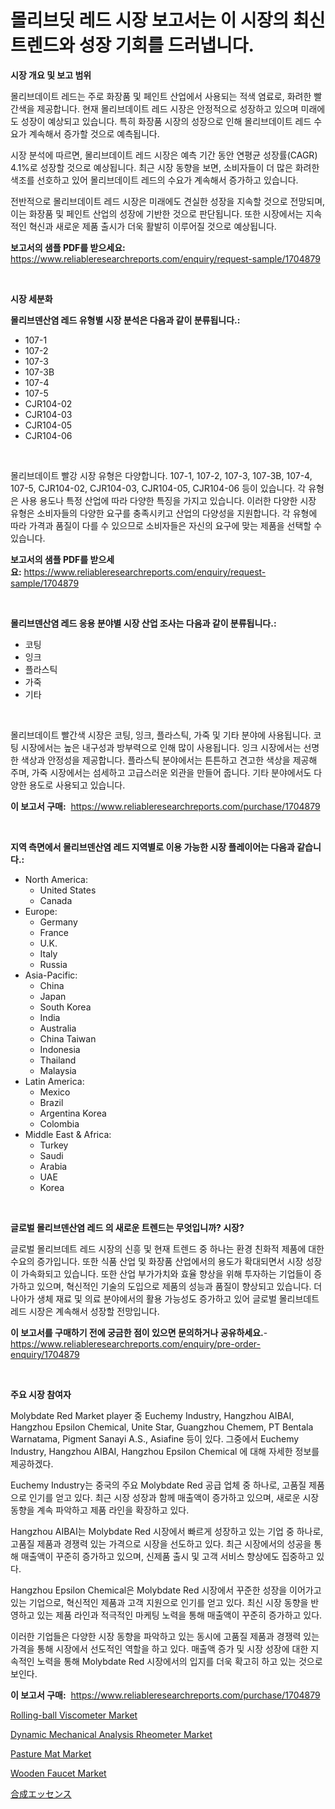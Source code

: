 <p><h1>몰리브딧 레드 시장 보고서는 이 시장의 최신 트렌드와 성장 기회를 드러냅니다.</h1></p><p><strong>시장 개요 및 보고 범위</strong></p>
<p><p>몰리브데이트 레드는 주로 화장품 및 페인트 산업에서 사용되는 적색 염료로, 화려한 빨간색을 제공합니다. 현재 몰리브데이트 레드 시장은 안정적으로 성장하고 있으며 미래에도 성장이 예상되고 있습니다. 특히 화장품 시장의 성장으로 인해 몰리브데이트 레드 수요가 계속해서 증가할 것으로 예측됩니다.</p><p>시장 분석에 따르면, 몰리브데이트 레드 시장은 예측 기간 동안 연평균 성장률(CAGR) 4.1%로 성장할 것으로 예상됩니다. 최근 시장 동향을 보면, 소비자들이 더 많은 화려한 색조를 선호하고 있어 몰리브데이트 레드의 수요가 계속해서 증가하고 있습니다.</p><p>전반적으로 몰리브데이트 레드 시장은 미래에도 견실한 성장을 지속할 것으로 전망되며, 이는 화장품 및 페인트 산업의 성장에 기반한 것으로 판단됩니다. 또한 시장에서는 지속적인 혁신과 새로운 제품 출시가 더욱 활발히 이루어질 것으로 예상됩니다.</p></p>
<p><strong>보고서의 샘플 PDF를 받으세요:</strong> <a href="https://www.reliableresearchreports.com/enquiry/request-sample/1704879">https://www.reliableresearchreports.com/enquiry/request-sample/1704879</a></p>
<p>&nbsp;</p>
<p><strong>시장 세분화</strong></p>
<p><strong>몰리브덴산염 레드 유형별 시장 분석은 다음과 같이 분류됩니다.:</strong></p>
<p><ul><li>107-1</li><li>107-2</li><li>107-3</li><li>107-3B</li><li>107-4</li><li>107-5</li><li>CJR104-02</li><li>CJR104-03</li><li>CJR104-05</li><li>CJR104-06</li></ul></p>
<p>&nbsp;</p>
<p><p>몰리브데이트 빨강 시장 유형은 다양합니다. 107-1, 107-2, 107-3, 107-3B, 107-4, 107-5, CJR104-02, CJR104-03, CJR104-05, CJR104-06 등이 있습니다. 각 유형은 사용 용도나 특정 산업에 따라 다양한 특징을 가지고 있습니다. 이러한 다양한 시장 유형은 소비자들의 다양한 요구를 충족시키고 산업의 다양성을 지원합니다. 각 유형에 따라 가격과 품질이 다를 수 있으므로 소비자들은 자신의 요구에 맞는 제품을 선택할 수 있습니다.</p></p>
<p><strong>보고서의 샘플 PDF를 받으세요:</strong>&nbsp;<a href="https://www.reliableresearchreports.com/enquiry/request-sample/1704879">https://www.reliableresearchreports.com/enquiry/request-sample/1704879</a></p>
<p>&nbsp;</p>
<p><strong> 몰리브덴산염 레드 응용 분야별 시장 산업 조사는 다음과 같이 분류됩니다.:</strong></p>
<p><ul><li>코팅</li><li>잉크</li><li>플라스틱</li><li>가죽</li><li>기타</li></ul></p>
<p>&nbsp;</p>
<p><p>몰리브데이트 빨간색 시장은 코팅, 잉크, 플라스틱, 가죽 및 기타 분야에 사용됩니다. 코팅 시장에서는 높은 내구성과 방부력으로 인해 많이 사용됩니다. 잉크 시장에서는 선명한 색상과 안정성을 제공합니다. 플라스틱 분야에서는 튼튼하고 견고한 색상을 제공해 주며, 가죽 시장에서는 섬세하고 고급스러운 외관을 만들어 줍니다. 기타 분야에서도 다양한 용도로 사용되고 있습니다.</p></p>
<p><strong>이 보고서 구매:</strong>&nbsp; <a href="https://www.reliableresearchreports.com/purchase/1704879">https://www.reliableresearchreports.com/purchase/1704879</a></p>
<p>&nbsp;</p>
<p><strong>지역 측면에서 몰리브덴산염 레드 지역별로 이용 가능한 시장 플레이어는 다음과 같습니다.:</strong></p>
<p><ul>
    <li>
        North America:
        <ul>
            <li>United States</li>
            <li>Canada</li>
        </ul>
    </li>
    <li>
        Europe:
        <ul>
            <li>Germany</li>
            <li>France</li>
            <li>U.K.</li>
            <li>Italy</li>
            <li>Russia</li>
        </ul>
    </li>
    <li>
        Asia-Pacific:
        <ul>
            <li>China</li>
            <li>Japan</li>
            <li>South Korea</li>
            <li>India</li>
            <li>Australia</li>
            <li>China Taiwan</li>
            <li>Indonesia</li>
            <li>Thailand</li>
            <li>Malaysia</li>
        </ul>
    </li>
    <li>
        Latin America:
        <ul>
            <li>Mexico</li>
            <li>Brazil</li>
            <li>Argentina Korea</li>
            <li>Colombia</li>
        </ul>
    </li>
    <li>
        Middle East & Africa:
        <ul>
            <li>Turkey</li>
            <li>Saudi</li>
            <li>Arabia</li>
            <li>UAE</li>
            <li>Korea</li>
        </ul>
    </li>
    </ul></p>
<p>&nbsp;</p>
<p><strong>글로벌 몰리브덴산염 레드 의 새로운 트렌드는 무엇입니까? 시장?</strong></p>
<p><p>글로벌 몰리브데트 레드 시장의 신흥 및 현재 트렌드 중 하나는 환경 친화적 제품에 대한 수요의 증가입니다. 또한 식품 산업 및 화장품 산업에서의 용도가 확대되면서 시장 성장이 가속화되고 있습니다. 또한 산업 부가가치와 효율 향상을 위해 투자하는 기업들이 증가하고 있으며, 혁신적인 기술의 도입으로 제품의 성능과 품질이 향상되고 있습니다. 더 나아가 생체 재료 및 의료 분야에서의 활용 가능성도 증가하고 있어 글로벌 몰리브데트 레드 시장은 계속해서 성장할 전망입니다.</p></p>
<p><strong>이 보고서를 구매하기 전에 궁금한 점이 있으면 문의하거나 공유하세요.</strong>- <a href="https://www.reliableresearchreports.com/enquiry/pre-order-enquiry/1704879">https://www.reliableresearchreports.com/enquiry/pre-order-enquiry/1704879</a></p>
<p>&nbsp;</p>
<p><strong>주요 시장 참여자</strong></p>
<p><p>Molybdate Red Market player 중 Euchemy Industry, Hangzhou AIBAI, Hangzhou Epsilon Chemical, Unite Star, Guangzhou Chemem, PT Bentala Warnatama, Pigment Sanayi A.S., Asiafine 등이 있다. 그중에서 Euchemy Industry, Hangzhou AIBAI, Hangzhou Epsilon Chemical 에 대해 자세한 정보를 제공하겠다.</p><p>Euchemy Industry는 중국의 주요 Molybdate Red 공급 업체 중 하나로, 고품질 제품으로 인기를 얻고 있다. 최근 시장 성장과 함께 매출액이 증가하고 있으며, 새로운 시장 동향을 계속 파악하고 제품 라인을 확장하고 있다.</p><p>Hangzhou AIBAI는 Molybdate Red 시장에서 빠르게 성장하고 있는 기업 중 하나로, 고품질 제품과 경쟁력 있는 가격으로 시장을 선도하고 있다. 최근 시장에서의 성공을 통해 매출액이 꾸준히 증가하고 있으며, 신제품 출시 및 고객 서비스 향상에도 집중하고 있다.</p><p>Hangzhou Epsilon Chemical은 Molybdate Red 시장에서 꾸준한 성장을 이어가고 있는 기업으로, 혁신적인 제품과 고객 지원으로 인기를 얻고 있다. 최신 시장 동향을 반영하고 있는 제품 라인과 적극적인 마케팅 노력을 통해 매출액이 꾸준히 증가하고 있다.</p><p>이러한 기업들은 다양한 시장 동향을 파악하고 있는 동시에 고품질 제품과 경쟁력 있는 가격을 통해 시장에서 선도적인 역할을 하고 있다. 매출액 증가 및 시장 성장에 대한 지속적인 노력을 통해 Molybdate Red 시장에서의 입지를 더욱 확고히 하고 있는 것으로 보인다.</p></p>
<p><strong>이 보고서 구매:</strong>&nbsp;&nbsp;<a href="https://www.reliableresearchreports.com/purchase/1704879">https://www.reliableresearchreports.com/purchase/1704879</a></p>
<p><p><a href="https://issuu.com/reportprime-2/docs/rolling-ball-viscometer-market-size-2030.pptx">Rolling-ball Viscometer Market</a></p><p><a href="https://issuu.com/reportprime-2/docs/dynamic-mechanical-analysis-rheometer-market-size-">Dynamic Mechanical Analysis Rheometer Market</a></p><p><a href="https://github.com/yoshih12/Market-Research-Report-List-2/blob/main/pasture-mat-market.md">Pasture Mat Market</a></p><p><a href="https://github.com/castoriffic/Market-Research-Report-List-3/blob/main/wooden-faucet-market.md">Wooden Faucet Market</a></p><p><a href="https://github.com/jkjreqjscoxx7/Market-Research-Report-List-1/blob/main/71795553591.md">合成エッセンス</a></p></p>
